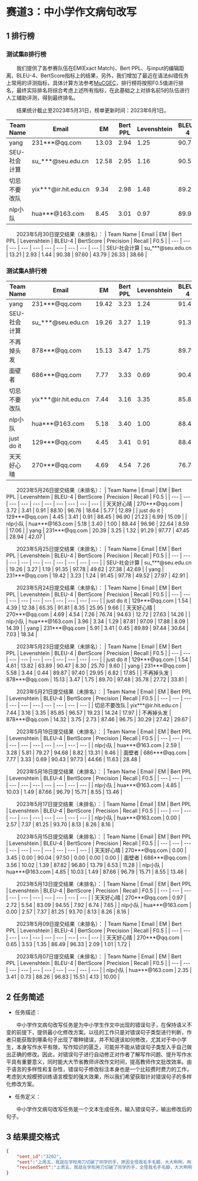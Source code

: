 # 赛道3：中小学作文病句改写

## 1 排行榜

### 测试集B排行榜

&emsp;&emsp;我们提供了各参赛队伍在EM(Exact Match)、Bert PPL、与input的编辑距离、BLEU-4、BertScore指标上的结果，另外，我们增加了最近在语法纠错任务上常用的评测指标，具体计算方法参考[MuCGEC](https://github.com/HillZhang1999/MuCGEC/tree/main/scorers/ChERRANT?spm=5176.12282016.0.0.7a106b1dPaf6TP)，排行榜将按照F0.5值进行排名，最终实际排名将综合考虑上述所有指标，在此基础之上对排名前5的队伍进行人工辅助评测，得到最终排名。

&emsp;&emsp;结果统计截止至2023年5月31日，榜单更新时间：2023年6月1日。

| Team Name | Email | EM | Bert PPL | Levenshtein | BLEU-4 | BertScore | Precision | Recall | F0.5 |
| --- | --- | --- | --- | --- | --- | --- | --- | --- | --- |
| yang | 231***@qq.com | 13.03 | 2.94 | 1.25 | 90.73 | 97.63 | 47.68 | 24.67 | 40.18 |
| SEU-社会计算 | su\_\*\*\*@seu.edu.cn | 12.58 | 2.95 | 1.16 | 90.57 | 97.63 | 46.91 | 23.54 | 39.14 |
| 切忌不要改队 | yix***@ir.hit.edu.cn | 9.34 | 2.98 | 1.48 | 89.28 | 97.49 | 55.06 | 17.82 | 38.83 |
| nlp小队 | hua***@163.com | 8.45 | 3.01 | 0.97 | 89.94 | 97.51 | 41.77 | 15.07 | 30.84 |


&emsp;&emsp;2023年5月30日提交结果（未排名）：
| Team Name | Email | EM | Bert PPL | Levenshtein | BLEU-4 | BertScore | Precision | Recall | F0.5 |
| --- | --- | --- | --- | --- | --- | --- | --- | --- | --- |
| SEU-社会计算 | su_\*\*\*@seu.edu.cn | 13.21 | 2.93 | 1.44 | 90.38 | 97.60 | 43.79 | 26.33 | 38.66 |


### 测试集A排行榜

| Team Name | Email | EM | Bert PPL | Levenshtein | BLEU-4 | BertScore | Precision | Recall | F0.5 |
| --- | --- | --- | --- | --- | --- | --- | --- | --- | --- |
| yang | 231***@qq.com | 19.42 | 3.23 | 1.24 | 91.45 | 97.78 | 49.52 | 27.97 | 42.91 |
| SEU-社会计算 | su\_\*\*\*@seu.edu.cn | 19.26 | 3.27 | 1.19 | 91.35 | 97.78 | 49.62 | 27.38 | 42.69 |
| 不再掉头发 | 878***@qq.com | 15.13 | 3.47 | 1.75 | 89.70 | 97.48 | 35.78 | 27.72 | 33.81 |
| 面壁者 | 686***@qq.com | 7.77 | 3.33 | 0.69 | 90.43 | 97.73 | 44.66 | 11.63 | 28.48 |
| 切忌不要改队 | yix***@ir.hit.edu.cn | 7.44 | 3.16 | 3.35 | 85.85 | 96.57 | 19.23 | 14.24 | 17.97 |
| nlp小队 | hua***@163.com | 5.18 | 3.40 | 1.00 | 88.44 | 96.96 | 22.64 | 8.59 | 17.06 |
| just do it | 129***@qq.com | 4.45 | 3.41 | 0.91 | 88.45 | 96.90 | 21.23 | 6.99 | 15.09 |
| 天天好心晴 | 270***@qq.com | 4.69 | 4.54 | 7.26 | 76.74 | 94.63 | 12.72 | 27.63 | 14.26 |


&emsp;&emsp;2023年5月26日提交结果（未排名）：
| Team Name | Email | EM | Bert PPL | Levenshtein | BLEU-4 | BertScore | Precision | Recall | F0.5 |
| --- | --- | --- | --- | --- | --- | --- | --- | --- | --- |
| 天天好心晴 | 270***@qq.com | 3.72 | 3.41 | 0.91 | 88.10 | 96.76 | 18.64 | 5.77 | 12.89 |
| just do it | 129***@qq.com | 4.45 | 3.41 | 0.91 | 88.45 | 96.90 | 21.23 | 6.99 | 15.09 |
| nlp小队 | hua***@163.com | 5.18 | 3.40 | 1.00 | 88.44 | 96.96 | 22.64 | 8.59 | 17.06 |
| yang | 231***@qq.com | 20.39 | 3.25 | 1.32 | 91.29 | 97.77 | 47.45 | 28.94 | 42.07 |

&emsp;&emsp;2023年5月25日提交结果（未排名）：
| Team Name | Email | EM | Bert PPL | Levenshtein | BLEU-4 | BertScore | Precision | Recall | F0.5 |
| --- | --- | --- | --- | --- | --- | --- | --- | --- | --- |
| SEU-社会计算 | su\_\*\*\*@seu.edu.cn | 19.26 | 3.27 | 1.19 | 91.35 | 97.78 | 49.62 | 27.38 | 42.69 |
| yang | 231***@qq.com | 19.42 | 3.23 | 1.24 | 91.45 | 97.78 | 49.52 | 27.97 | 42.91 |

&emsp;&emsp;2023年5月24日提交结果（未排名）：
| Team Name | Email | EM | Bert PPL | Levenshtein | BLEU-4 | BertScore | Precision | Recall | F0.5 |
| --- | --- | --- | --- | --- | --- | --- | --- | --- | --- |
| just do it | 129***@qq.com | 1.54 | 4.39 | 12.38 | 65.35 | 91.81 | 8.35 | 25.95 | 9.66 |
| 天天好心晴 | 270***@qq.com | 4.69 | 4.54 | 7.26 | 76.74 | 94.63 | 12.72 | 27.63 | 14.26 |
| nlp小队 | hua***@163.com | 3.96 | 3.34 | 1.29 | 87.81 | 97.09 | 17.88 | 8.09 | 14.39 |
| yang | 231***@qq.com | 5.91 | 3.41 | 0.45 | 89.89 | 97.44 | 30.64 | 7.03 | 18.34 |

&emsp;&emsp;2023年5月23日提交结果（未排名）：
| Team Name | Email | EM | Bert PPL | Levenshtein | BLEU-4 | BertScore | Precision | Recall | F0.5 |
| --- | --- | --- | --- | --- | --- | --- | --- | --- | --- |
| just do it | 129***@qq.com | 1.54 | 4.61 | 13.82 | 63.89 | 90.47 | 8.30 | 25.70 | 9.60 |
| yang | 231***@qq.com | 5.58 | 3.44 | 0.44 | 89.87 | 97.40 | 29.95 | 6.82 | 17.85 |
| 不再掉头发 | 878***@qq.com | 15.13 | 3.47 | 1.75 | 89.70 | 97.48 | 35.78 | 27.72 | 33.81 |

&emsp;&emsp;2023年5月21日提交结果（未排名）：
| Team Name | Email | EM | Bert PPL | Levenshtein | BLEU-4 | BertScore | Precision | Recall | F0.5 |
| --- | --- | --- | --- | --- | --- | --- | --- | --- | --- |
| 切忌不要改队 | yix***@ir.hit.edu.cn | 7.44 | 3.16 | 3.35 | 85.85 | 96.57 | 19.23 | 14.24 | 17.97 |
| 不再掉头发 | 878***@qq.com | 14.32 | 3.75 | 2.73 | 87.46 | 96.75 | 30.29 | 27.42 | 29.67 |

&emsp;&emsp;2023年5月19日提交结果（未排名）：
| Team Name | Email | EM | Bert PPL | Levenshtein | BLEU-4 | BertScore | Precision | Recall | F0.5 |
| --- | --- | --- | --- | --- | --- | --- | --- | --- | --- |
| nlp小队 | hua***@163.com | 2.59 | 3.28 | 5.81 | 79.27 | 94.68 | 8.82 | 13.31 | 9.46 |
| 面壁者 | 686***@qq.com | 7.77 | 3.33 | 0.69 | 90.43 | 97.73 | 44.66 | 11.63 | 28.48 |


&emsp;&emsp;2023年5月18日提交结果（未排名）：
| Team Name | Email | EM | Bert PPL | Levenshtein | BLEU-4 | BertScore | Precision | Recall | F0.5 |
| --- | --- | --- | --- | --- | --- | --- | --- | --- | --- |
| nlp小队 | hua***@163.com | 4.85 | 10.03 | 1.49 | 87.66 | 96.79 | 15.71 | 8.55 | 13.46 |

&emsp;&emsp;2023年5月17日提交结果（未排名）：
| Team Name | Email | EM | Bert PPL | Levenshtein | BLEU-4 | BertScore | Precision | Recall | F0.5 |
| --- | --- | --- | --- | --- | --- | --- | --- | --- | --- |
| nlp小队 | hua***@163.com | 0.00 | 2.57 | 7.37 | 81.25 | 93.70 | 8.13 | 8.26 | 8.16 |

&emsp;&emsp;2023年5月15日提交结果（未排名）：
| Team Name | Email | EM | Bert PPL | Levenshtein | BLEU-4 | BertScore | Precision | Recall | F0.5 |
| --- | --- | --- | --- | --- | --- | --- | --- | --- | --- |
| 天天好心晴 | 270***@qq.com | 0.00 | 3.45 | 0.00 | 90.04 | 97.50 | 0.00 | 0.00 | 0.00 |
| 面壁者 | 686***@qq.com | 3.56 | 10.02 | 1.39 | 87.82 | 96.80 | 13.79 | 6.53 | 11.28 |
| nlp小队 | hua***@163.com | 4.85 | 10.03 | 1.49 | 87.66 | 96.79 | 15.71 | 8.55 | 13.46 |

&emsp;&emsp;2023年5月13日提交结果（未排名）：
| Team Name | Email | EM | Bert PPL | Levenshtein | BLEU-4 | BertScore | Precision | Recall | F0.5 |
| --- | --- | --- | --- | --- | --- | --- | --- | --- | --- |
| 天天好心晴 | 270***@qq.com | 0.97 | 2.72 | 5.54 | 83.09 | 94.55 | 7.92 | 6.74 | 7.65 |
| nlp小队 | hua***@163.com | 0.00 | 2.57 | 7.37 | 81.25 | 93.70 | 8.13 | 8.26 | 8.16 |

&emsp;&emsp;2023年5月09日提交结果（未排名）：
| Team Name | Email | EM | Bert PPL | Levenshtein | BLEU-4 | BertScore | Precision | Recall | F0.5 |
| --- | --- | --- | --- | --- | --- | --- | --- | --- | --- |
| 天天好心晴 | 270***@qq.com | 0.65 | 3.53 | 1.35 | 86.49 | 96.33 | 2.09 | 1.01 | 1.72 |

&emsp;&emsp;2023年5月07日提交结果（未排名）：
| Team Name | Email | EM | Bert PPL | Levenshtein | BLEU-4 | BertScore | Precision | Recall | F0.5 |
| --- | --- | --- | --- | --- | --- | --- | --- | --- | --- |
| nlp小队 | hua***@163.com | 2.35 | 3.41 | 0.73 | 88.26 | 96.83 | 15.51 | 4.13 | 10.00 |


## 2 任务简述

- 任务描述：

&emsp;&emsp;中小学作文病句改写任务是为中小学生作文中出现的错误句子，在保持语义不变的前提下，提供最小化修改方案。以往的工作只是对错误句子类型进行判断，作者只能获取到哪条句子出现了哪种错误，并不知道该如何修改，尤其对于中小学生，本身写作水平有限，写作知识的匮乏，可能并不能从错误句子类型入手自己做出正确的修改。因此，对错误句子进行自动修正对作者了解写作问题、提升写作水平具有重要意义，同时能大大节省教师评改作文时间，提高教师作文批改效率。由于语言的多样性和复杂性，错误句子修改标注本身也是一个比较费时费力的工作，考虑到大规模预训练语言模型的强大效果，所以我们希望获取针对错误句子的多样化修改方案。

- 任务定义：

&emsp;&emsp;中小学作文病句改写任务是一个文本生成任务，输入错误句子，输出修改后的句子。

## 3 结果提交格式

```json
{
    "sent_id":"3202",
    "sent":"上周五，我就在学校用刀切破了同学的手，原因全怪我毛手毛脚，大大咧咧，用刀太快。",
    "revisedSent":"上周五，我就在学校用刀切破了同学的手，全怪我毛手毛脚，大大咧咧，用刀太快。"
}
```
